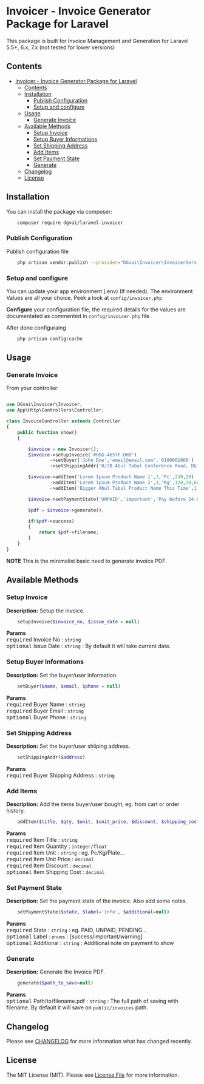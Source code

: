 # Invoicer - Invoice Generator Package for Laravel
    
This package is built for Invoice Management and Generation for Laravel 5.5+, 6.x, 7.x (not tested for lower versions)

## Contents

<!-- TOC -->

- [Invoicer - Invoice Generator Package for Laravel](#invoicer---invoice-generator-package-for-laravel)
    - [Contents](#contents)
    - [Installation](#installation)
        - [Publish Configuration](#publish-configuration)
        - [Setup and configure](#setup-and-configure)
    - [Usage](#usage)
        - [Generate Invoice](#generate-invoice)
    - [Available Methods](#available-methods)
        - [Setup Invoice](#setup-invoice)
        - [Setup Buyer Informations](#setup-buyer-informations)
        - [Set Shipping Address](#set-shipping-address)
        - [Add Items](#add-items)
        - [Set Payment State](#set-payment-state)
        - [Generate](#generate)
    - [Changelog](#changelog)
    - [License](#license)

<!-- /TOC -->

## Installation

You can install the package via composer:

``` bash
    composer require dgvai/laravel-invoicer
```

### Publish Configuration

Publish configuration file

```bash
    php artisan vendor:publish --provider="DGvai\Invoicer\InvoicerServiceProvider"
```

### Setup and configure

You can update your app environment (.env) (If needed). The environment Values are all your choice. Peek a look at ``config/invoicer.php``

**Configure** your configuration file, the required details for the values are documentated as commented in ``config/invoicer.php`` file.

After done configuraing
```bash
    php artisan config:cache
```

## Usage

### Generate Invoice
From your controller:

``` php

use DGvai\Invoicer\Invoicer;
use App\Http\Controllers\Controller;

class InvoiceController extends Controller
{
    public function show()
    {

        $invoice = new Invoicer();
        $invoice->setupInvoice('#HDG-4657F-DH8')
                ->setBuyer('John Doe','email@email.com','0100001000')
                ->setShippingAddr('0/3B Abul Tabul Conference Road, DG Street, China');

        $invoice->addItem('Lorem Ipsum Product Name 1',3,'Pc',230,20)
                ->addItem('Lorem Ipsum Product Name 2',3,'Kg',120,10,60)
                ->addItem('Bigger Abul Tabul Product Name This Time',1,'Pc',550,10,10);

        $invoice->setPaymentState('UNPAID','important','Pay before 24-02-2020');

        $pdf = $invoice->generate();

        if($pdf->success)
        {
            return $pdf->filename;
        }
    }
}
```
**NOTE** This is the minimalist basic need to generate invoice PDF.

## Available Methods

### Setup Invoice
**Description:** Setup the invoice.
```php
    setupInvoice($invoice_no, $issue_date = null)
```
**Params**  
<kbd>required</kbd> Invoice No : ``string``  
<kbd>optional</kbd> Issue Date : ``string`` : By default it will take current date.  

### Setup Buyer Informations
**Description:** Set the buyer/user information.
```php
    setBuyer($name, $email, $phone = null)
```
**Params**  
<kbd>required</kbd> Buyer Name : ``string``  
<kbd>required</kbd> Buyer Email : ``string``  
<kbd>optional</kbd> Buyer Phone : ``string``  

### Set Shipping Address
**Description:** Set the buyer/user shiiping address.
```php
    setShippingAddr($address)
```
**Params**  
<kbd>required</kbd> Buyer Shipping Address : ``string``  

### Add Items
**Description:** Add the items buyer/user bought, eg. from cart or order history.
```php
    addItem($title, $qty, $unit, $unit_price, $discount, $shipping_cost = 0)
```
**Params**  
<kbd>required</kbd> Item Title : ``string``  
<kbd>required</kbd> Item Quantity : ``integer/float``   
<kbd>required</kbd> Item Unit : ``string``  : eg. Pc/Kg/Plate...  
<kbd>required</kbd> Item Unit Price : ``decimal``  
<kbd>required</kbd> Item Discount : ``decimal``  
<kbd>optional</kbd> Item Shipping Cost : ``decimal``  

### Set Payment State
**Description:** Set the payment state of the invoice. Also add some notes.
```php
    setPaymentState($state, $label='info', $additional=null)
```
**Params**  
<kbd>required</kbd> State : ``string``  : eg. PAID, UNPAID, PENDING...   
<kbd>optional</kbd> Label : ``enums`` : [success/important/warning]  
<kbd>optional</kbd> Additional : ``string`` : Additional note on payment to show  

### Generate
**Description:** Generate the Invoice PDF.
```php
    generate($path_to_save=null)
```
**Params**  
<kbd>optional</kbd> Path/to/filename.pdf : ``string`` : The full path of saving with filename. By default it will save on ``public/invoices`` path.


## Changelog

Please see [CHANGELOG](CHANGELOG.md) for more information what has changed recently.

## License

The MIT License (MIT). Please see [License File](LICENSE.md) for more information.
